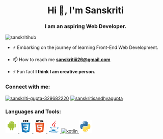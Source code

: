 
<h1 align="center">Hi 👋, I'm Sanskriti</h1>
<h3 align="center">I am an aspiring Web Developer.</h3>

<p align="left"> <img src="https://komarev.com/ghpvc/?username=sanskritihub&label=Profile%20views&color=0e75b6&style=flat" alt="sanskritihub" /> </p>

- ⚡ Embarking on the journey of learning Front-End Web Development. 

- 📫 How to reach me **sanskritiii26@gmail.com**

- ⚡ Fun fact **I think I am creative person.**

<h3 align="left">Connect with me:</h3>
<p align="left">
<a href="https://linkedin.com/in/sanskriti-gupta-329682220" target="blank"><img align="center" src="https://raw.githubusercontent.com/rahuldkjain/github-profile-readme-generator/master/src/images/icons/Social/linked-in-alt.svg" alt="sanskriti-gupta-329682220" height="30" width="40" /></a>
<a href="https://www.leetcode.com/sanskritisandhyagupta" target="blank"><img align="center" src="https://raw.githubusercontent.com/rahuldkjain/github-profile-readme-generator/master/src/images/icons/Social/leet-code.svg" alt="sanskritisandhyagupta" height="30" width="40" /></a>
</p>

<h3 align="left">Languages and Tools:</h3>
<p align="left"> <a href="https://developer.android.com" target="_blank" rel="noreferrer"> <img src="https://raw.githubusercontent.com/devicons/devicon/master/icons/android/android-original-wordmark.svg" alt="android" width="40" height="40"/> </a> <a href="https://www.w3schools.com/css/" target="_blank" rel="noreferrer"> <img src="https://raw.githubusercontent.com/devicons/devicon/master/icons/css3/css3-original-wordmark.svg" alt="css3" width="40" height="40"/> </a> <a href="https://www.w3.org/html/" target="_blank" rel="noreferrer"> <img src="https://raw.githubusercontent.com/devicons/devicon/master/icons/html5/html5-original-wordmark.svg" alt="html5" width="40" height="40"/> </a> <a href="https://www.java.com" target="_blank" rel="noreferrer"> <img src="https://raw.githubusercontent.com/devicons/devicon/master/icons/java/java-original.svg" alt="java" width="40" height="40"/> </a> <a href="https://kotlinlang.org" target="_blank" rel="noreferrer"> <img src="https://www.vectorlogo.zone/logos/kotlinlang/kotlinlang-icon.svg" alt="kotlin" width="40" height="40"/> </a> <a href="https://www.python.org" target="_blank" rel="noreferrer"> <img src="https://raw.githubusercontent.com/devicons/devicon/master/icons/python/python-original.svg" alt="python" width="40" height="40"/> </a> </p>


